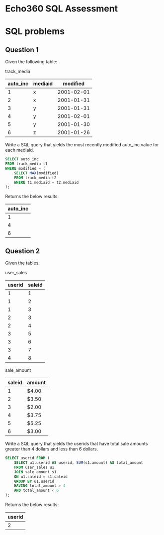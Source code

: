 # Echo360 SQL Assessment

# SQL problems

## Question 1

Given the following table:

track_media

|auto_inc | mediaid | modified |
| ------- | ------- | -------- |
|1        |	x       |2001-02-01|
|2        |	x       |2001-01-31|
|3        |	y       |2001-01-31|
|4        |	y       |2001-02-01|
|5        |	y       |2001-01-30|
|6        |	z       |2001-01-26|


Write a SQL query that yields the most recently modified auto_inc value for each mediaid.

```sql
SELECT auto_inc
FROM track_media t1
WHERE modified = (
	SELECT MAX(modified)
	FROM track_media t2
    WHERE t1.mediaid = t2.mediaid
);
```

Returns the below results:

|auto_inc|
| ------ |
|1       |
|4       |
|6       |


## Question 2

Given the tables:

user_sales		

|userid	| saleid |
| ----- | ------ |
|1|	1|	
|1|	2|	
|1|	3|	
|2|	3|	
|2|	4|	
|3|	5|	
|3|	6|	
|3|	7|	
|4|	8|	
		
sale_amount		

|saleid	| amount |	
| ----- | ------ |
|1	|$4.00 	 |
|2	|$3.50 	 |
|3	|$2.00 	 |
|4	|$3.75   |
|5	|$5.25 	 |
|6	|$3.00 	 |
		
Write a SQL query that yields the userids that have total sale amounts greater than 4 dollars and less than 6 dollars.

```sql
SELECT userid FROM (
	SELECT u1.userid AS userid, SUM(s1.amount) AS total_amount
	FROM user_sales u1
	JOIN sale_amount s1
	ON u1.saleid = s1.saleid
	GROUP BY u1.userid
	HAVING total_amount > 4
	AND total_amount < 6
);
```

Returns the below results:

|userid|
| ---- |
|2     |



